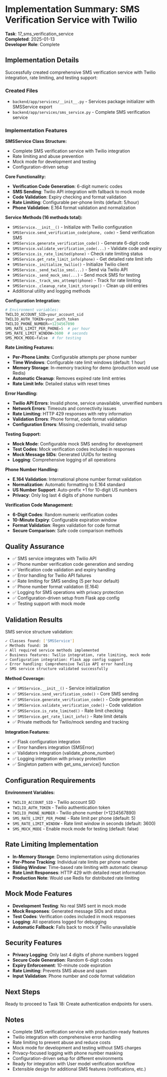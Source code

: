 # Implementation Summary: SMS Verification Service with Twilio

**Task**: 17_sms_verification_service  
**Completed**: 2025-01-13  
**Developer Role**: Complete  

## Implementation Details

Successfully created comprehensive SMS verification service with Twilio integration, rate limiting, and testing support:

### Created Files
- `backend/app/services/__init__.py` - Services package initializer with SMSService export
- `backend/app/services/sms_service.py` - Complete SMS verification service

### Implementation Features

**SMSService Class Structure:**
- Complete SMS verification service with Twilio integration
- Rate limiting and abuse prevention
- Mock mode for development and testing
- Configuration-driven setup

**Core Functionality:**
- **Verification Code Generation**: 6-digit numeric codes
- **SMS Sending**: Twilio API integration with fallback to mock mode
- **Code Validation**: Expiry checking and format validation
- **Rate Limiting**: Configurable per-phone limits (default: 5/hour)
- **Phone Validation**: E.164 format validation and normalization

**Service Methods (16 methods total):**
- `SMSService.__init__()` - Initialize with Twilio configuration
- `SMSService.send_verification_code(phone, code)` - Send verification SMS
- `SMSService.generate_verification_code()` - Generate 6-digit code
- `SMSService.validate_verification_code(...)` - Validate code and expiry
- `SMSService.is_rate_limited(phone)` - Check rate limiting status
- `SMSService.get_rate_limit_info(phone)` - Get detailed rate limit info
- `SMSService._initialize_twilio()` - Initialize Twilio client
- `SMSService._send_twilio_sms(...)` - Send via Twilio API
- `SMSService._send_mock_sms(...)` - Send mock SMS for testing
- `SMSService._track_sms_attempt(phone)` - Track for rate limiting
- `SMSService._cleanup_rate_limit_storage()` - Clean up old entries
- Additional utility and logging methods

**Configuration Integration:**
```python
# Environment variables:
TWILIO_ACCOUNT_SID=your_account_sid
TWILIO_AUTH_TOKEN=your_auth_token  
TWILIO_PHONE_NUMBER=+1234567890
SMS_RATE_LIMIT_PER_PHONE=5  # per hour
SMS_RATE_LIMIT_WINDOW=3600  # seconds
SMS_MOCK_MODE=false  # for testing
```

**Rate Limiting Features:**
- **Per-Phone Limits**: Configurable attempts per phone number
- **Time Windows**: Configurable rate limit windows (default: 1 hour)
- **Memory Storage**: In-memory tracking for demo (production would use Redis)
- **Automatic Cleanup**: Removes expired rate limit entries
- **Rate Limit Info**: Detailed status with reset times

**Error Handling:**
- **Twilio API Errors**: Invalid phone, service unavailable, unverified numbers
- **Network Errors**: Timeouts and connectivity issues
- **Rate Limiting**: HTTP 429 responses with retry information
- **Validation Errors**: Phone format, code format validation
- **Configuration Errors**: Missing credentials, invalid setup

**Testing Support:**
- **Mock Mode**: Configurable mock SMS sending for development
- **Test Codes**: Mock verification codes included in responses
- **Mock Message SIDs**: Generated UUIDs for testing
- **Logging**: Comprehensive logging of all operations

**Phone Number Handling:**
- **E.164 Validation**: International phone number format validation
- **Normalization**: Automatic formatting to E.164 standard
- **US Number Support**: Auto-prefix +1 for 10-digit US numbers
- **Privacy**: Only log last 4 digits of phone numbers

**Verification Code Management:**
- **6-Digit Codes**: Random numeric verification codes
- **10-Minute Expiry**: Configurable expiration window
- **Format Validation**: Regex validation for code format
- **Secure Comparison**: Safe code comparison methods

## Quality Assurance
- ✅ SMS service integrates with Twilio API
- ✅ Phone number verification code generation and sending
- ✅ Verification code validation and expiry handling
- ✅ Error handling for Twilio API failures
- ✅ Rate limiting for SMS sending (5 per hour default)
- ✅ Phone number format validation (E.164)
- ✅ Logging for SMS operations with privacy protection
- ✅ Configuration-driven setup from Flask app config
- ✅ Testing support with mock mode

## Validation Results
SMS service structure validation:
```bash
✓ Classes found: ['SMSService']
✓ Methods found: 16
✓ All required service methods implemented
✓ Business features: Twilio integration, rate limiting, mock mode
✓ Configuration integration: Flask app config support
✓ Error handling: Comprehensive Twilio API error handling
✓ SMS service structure validated successfully
```

**Method Coverage:**
- ✅ `SMSService.__init__()` - Service initialization
- ✅ `SMSService.send_verification_code()` - Core SMS sending
- ✅ `SMSService.generate_verification_code()` - Code generation
- ✅ `SMSService.validate_verification_code()` - Code validation
- ✅ `SMSService.is_rate_limited()` - Rate limit checking
- ✅ `SMSService.get_rate_limit_info()` - Rate limit details
- ✅ Private methods for Twilio/mock sending and tracking

**Integration Features:**
- ✅ Flask configuration integration
- ✅ Error handlers integration (SMSError)
- ✅ Validators integration (validate_phone_number)
- ✅ Logging integration with privacy protection
- ✅ Singleton pattern with get_sms_service() function

## Configuration Requirements
**Environment Variables:**
- `TWILIO_ACCOUNT_SID` - Twilio account SID
- `TWILIO_AUTH_TOKEN` - Twilio authentication token
- `TWILIO_PHONE_NUMBER` - Twilio phone number (+1234567890)
- `SMS_RATE_LIMIT_PER_PHONE` - Rate limit per phone (default: 5)
- `SMS_RATE_LIMIT_WINDOW` - Rate limit window in seconds (default: 3600)
- `SMS_MOCK_MODE` - Enable mock mode for testing (default: false)

## Rate Limiting Implementation
- **In-Memory Storage**: Demo implementation using dictionaries
- **Per-Phone Tracking**: Individual rate limits per phone number
- **Sliding Window**: Time-based rate limiting with automatic cleanup
- **Rate Limit Responses**: HTTP 429 with detailed reset information
- **Production Note**: Would use Redis for distributed rate limiting

## Mock Mode Features
- **Development Testing**: No real SMS sent in mock mode
- **Mock Responses**: Generated message SIDs and status
- **Test Codes**: Verification codes included in mock responses
- **Logging**: All operations logged for debugging
- **Automatic Fallback**: Falls back to mock if Twilio unavailable

## Security Features
- **Privacy Logging**: Only last 4 digits of phone numbers logged
- **Secure Code Generation**: Random 6-digit codes
- **Expiry Enforcement**: 10-minute code expiration
- **Rate Limiting**: Prevents SMS abuse and spam
- **Input Validation**: Phone number and code format validation

## Next Steps
Ready to proceed to Task 18: Create authentication endpoints for users.

## Notes
- Complete SMS verification service with production-ready features
- Twilio integration with comprehensive error handling
- Rate limiting to prevent abuse and reduce costs
- Mock mode for development and testing without SMS charges
- Privacy-focused logging with phone number masking
- Configuration-driven setup for different environments
- Ready for integration with User model verification workflow
- Extensible design for additional SMS features (notifications, etc.)